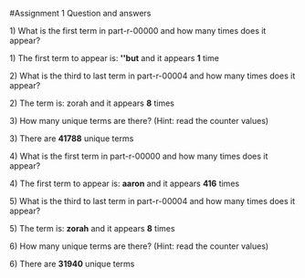 #Assignment 1 Question and answers
<p>1) What is the first term in part-r-00000 and how many times does it appear?
<p>1) The first term to appear is: <b>''but</b> and it appears <b>1</b> time<br>

<p>2) What is the third to last term in part-r-00004 and how many times does it appear?
<p>2) The term is: </b>zorah</b> and it appears <b>8</b> times<br>

<p>3) How many unique terms are there? (Hint: read the counter values)
<p>3) There are <b>41788</b> unique terms<br>

<p>4) What is the first term in part-r-00000 and how many times does it appear?
<p>4) The first term to appear is:  <b>aaron</b> and it appears <b>416</b> times<br>

<p>5) What is the third to last term in part-r-00004 and how many times does it appear?
<p>5) The term is: <b>zorah</b> and it appears <b>8</b> times<br>

<p>6) How many unique terms are there? (Hint: read the counter values)
<p>6) There are <b>31940</b> unique terms
